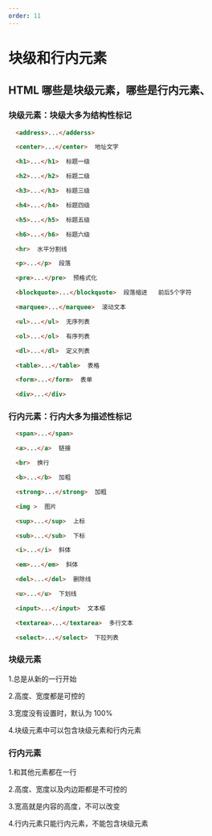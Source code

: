 ```yaml
---
order: 11
---
```


# 块级和行内元素

## HTML 哪些是块级元素，哪些是行内元素、

### 块级元素：块级大多为结构性标记

```html
  <address>...</adderss>

  <center>...</center>  地址文字

  <h1>...</h1>  标题一级

  <h2>...</h2>  标题二级

  <h3>...</h3>  标题三级

  <h4>...</h4>  标题四级

  <h5>...</h5>  标题五级

  <h6>...</h6>  标题六级

  <hr>  水平分割线

  <p>...</p>  段落

  <pre>...</pre>  预格式化

  <blockquote>...</blockquote>  段落缩进   前后5个字符

  <marquee>...</marquee>  滚动文本

  <ul>...</ul>  无序列表

  <ol>...</ol>  有序列表

  <dl>...</dl>  定义列表

  <table>...</table>  表格

  <form>...</form>  表单

  <div>...</div>

```

### 行内元素：行内大多为描述性标记

```html
  <span>...</span>

  <a>...</a>  链接

  <br>  换行

  <b>...</b>  加粗

  <strong>...</strong>  加粗

  <img >  图片

  <sup>...</sup>  上标

  <sub>...</sub>  下标

  <i>...</i>  斜体

  <em>...</em>  斜体

  <del>...</del>  删除线

  <u>...</u>  下划线

  <input>...</input>  文本框

  <textarea>...</textarea>  多行文本

  <select>...</select>  下拉列表
```

### 块级元素

1.总是从新的一行开始

2.高度、宽度都是可控的

3.宽度没有设置时，默认为 100%

4.块级元素中可以包含块级元素和行内元素

### 行内元素

1.和其他元素都在一行

2.高度、宽度以及内边距都是不可控的

3.宽高就是内容的高度，不可以改变

4.行内元素只能行内元素，不能包含块级元素
